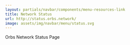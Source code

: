 ```yaml
---
layout: partials/navbar/components/menu-resources-link
title: Network Status
url: http://status.orbs.network/
image: assets/img/navbar/menu/status.svg
---
```


Orbs Network Status Page
